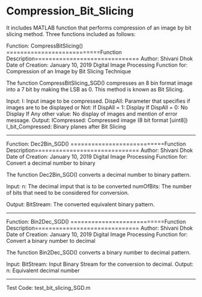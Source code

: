 # Compression_Bit_Slicing
It includes MATLAB function that performs compression of an image by bit slicing method.
Three functions included as follows:

Function: CompressBitSlicing()
===========================Function Description==============================
Author: Shivani Dhok
Date of Creation: January 10, 2019
Digital Image Processing
Function for: Compression of an Image by Bit Slicing Technique
 
The function CompressBitSlicing_SGD() compresses an 8 bin format image into a 7 bit by making the LSB as 0. This method is known as Bit Slicing.
 
Input: 
    I: Input image to be compressed.
    DispAll: Parameter that specifies if images are to be displayed or Not:
                    If DispAll = 1: Display
                    If DispAll = 0: No Display
                    If Any other value: No display of images and mention of error message.
Output:
    ICompressed: Compressed image (8 bit format [uint8])
    I_bit_Compressed: Binary planes after Bit Slicing

-------------------------------------------------------------------------------------
  
Function: Dec2Bin_SGD()
===========================Function Description==============================
Author: Shivani Dhok
Date of Creation: January 10, 2019
Digital Image Processing
Function for: Convert a decimal number to binary

The function Dec2Bin_SGD() converts a decimal number to binary pattern.
 
Input: 
    n: The decimal imput that is to be converted
    numOfBits: The number of bits that need to be considered for conversion.

Output:
    BitStream: The converted equivalent binary pattern.
    
    
-------------------------------------------------------------------------------------

Function: Bin2Dec_SGD()
===========================Function Description==============================
Author: Shivani Dhok
Date of Creation: January 10, 2019
Digital Image Processing
Function for: Convert a binary number to decimal
 
The function Bin2Dec_SGD() converts a binary number to decimal pattern.
 
Input: 
    BitStream: Input Binary Stream for the conversion to decimal. 
Output:
    n: Equivalent decimal number
    
--------------------------------------------------------------------------------------

Test Code: test_bit_slicing_SGD.m
